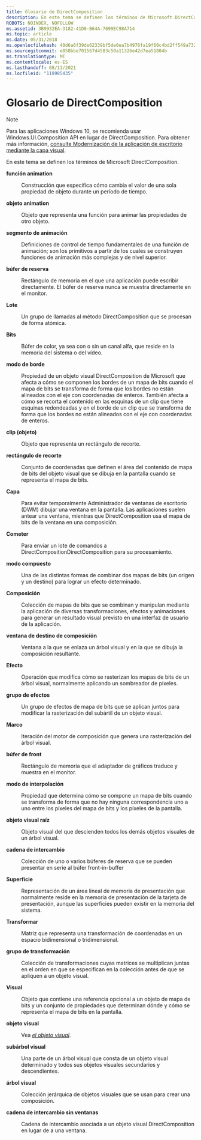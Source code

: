 ```yaml
---
title: Glosario de DirectComposition
description: En este tema se definen los términos de Microsoft DirectComposition.
ROBOTS: NOINDEX, NOFOLLOW
ms.assetid: 3B9932EA-3182-41D0-B64A-7699EC98A714
ms.topic: article
ms.date: 05/31/2018
ms.openlocfilehash: 40d6a6f39de62339bf5de0ea7b4976fa19f60c4bd2ff549a732acee43d546256
ms.sourcegitcommit: e858bbe701567d4583c50a11326e42d7ea51804b
ms.translationtype: MT
ms.contentlocale: es-ES
ms.lasthandoff: 08/11/2021
ms.locfileid: "118985435"
---
```

# <a name="directcomposition-glossary"></a>Glosario de DirectComposition

> [!NOTE]
> Para las aplicaciones Windows 10, se recomienda usar Windows.UI.Composition API en lugar de DirectComposition. Para obtener más información, [consulte Modernización de la aplicación de escritorio mediante la capa visual](/windows/uwp/composition/visual-layer-in-desktop-apps).

En este tema se definen los términos de Microsoft DirectComposition.

<dl> <dt>

<span id="directcomp_glossary_animation_function"></span><span id="DIRECTCOMP_GLOSSARY_ANIMATION_FUNCTION"></span>**función animation**
</dt> <dd>

Construcción que especifica cómo cambia el valor de una sola propiedad de objeto durante un período de tiempo.

</dd> <dt>

<span id="directcomp_glossary_animation_object"></span><span id="DIRECTCOMP_GLOSSARY_ANIMATION_OBJECT"></span>**objeto animation**
</dt> <dd>

Objeto que representa una función para animar las propiedades de otro objeto.

</dd> <dt>

<span id="directcomp_glossary_animation_primitive"></span><span id="DIRECTCOMP_GLOSSARY_ANIMATION_PRIMITIVE"></span>**segmento de animación**
</dt> <dd>

Definiciones de control de tiempo fundamentales de una función de animación; son los primitivos a partir de los cuales se construyen funciones de animación más complejas y de nivel superior.

</dd> <dt>

<span id="directcomp_glossary_back_buffer"></span><span id="DIRECTCOMP_GLOSSARY_BACK_BUFFER"></span>**búfer de reserva**
</dt> <dd>

Rectángulo de memoria en el que una aplicación puede escribir directamente. El búfer de reserva nunca se muestra directamente en el monitor.

</dd> <dt>

<span id="directcomp_glossary_batch"></span><span id="DIRECTCOMP_GLOSSARY_BATCH"></span>**Lote**
</dt> <dd>

Un grupo de llamadas al método DirectComposition que se procesan de forma atómica.

</dd> <dt>

<span id="directcomp_glossary_bitmap"></span><span id="DIRECTCOMP_GLOSSARY_BITMAP"></span>**Bits**
</dt> <dd>

Búfer de color, ya sea con o sin un canal alfa, que reside en la memoria del sistema o del vídeo.

</dd> <dt>

<span id="directcomp_glossary_border_mode"></span><span id="DIRECTCOMP_GLOSSARY_BORDER_MODE"></span>**modo de borde**
</dt> <dd>

Propiedad de un objeto visual DirectComposition de Microsoft que afecta a cómo se componen los bordes de un mapa de bits cuando el mapa de bits se transforma de forma que los bordes no están alineados con el eje con coordenadas de enteros. También afecta a cómo se recorta el contenido en las esquinas de un clip que tiene esquinas redondeadas y en el borde de un clip que se transforma de forma que los bordes no están alineados con el eje con coordenadas de enteros.

</dd> <dt>

<span id="directcomp_glossary_clip_object"></span><span id="DIRECTCOMP_GLOSSARY_CLIP_OBJECT"></span>**clip (objeto)**
</dt> <dd>

Objeto que representa un rectángulo de recorte.

</dd> <dt>

<span id="directcomp_glossary_clip_rectangle"></span><span id="DIRECTCOMP_GLOSSARY_CLIP_RECTANGLE"></span>**rectángulo de recorte**
</dt> <dd>

Conjunto de coordenadas que definen el área del contenido de mapa de bits del objeto visual que se dibuja en la pantalla cuando se representa el mapa de bits.

</dd> <dt>

<span id="directcomp_glossary_cloak"></span><span id="DIRECTCOMP_GLOSSARY_CLOAK"></span>**Capa**
</dt> <dd>

Para evitar temporalmente Administrador de ventanas de escritorio (DWM) dibujar una ventana en la pantalla. Las aplicaciones suelen antear una ventana, mientras que DirectComposition usa el mapa de bits de la ventana en una composición.

</dd> <dt>

<span id="directcomp_glossary_commit"></span><span id="DIRECTCOMP_GLOSSARY_COMMIT"></span>**Cometer**
</dt> <dd>

Para enviar un lote de comandos a DirectCompositionDirectComposition para su procesamiento.

</dd> <dt>

<span id="directcomp_glossary_composite_mode"></span><span id="DIRECTCOMP_GLOSSARY_COMPOSITE_MODE"></span>**modo compuesto**
</dt> <dd>

Una de las distintas formas de combinar dos mapas de bits (un origen y un destino) para lograr un efecto determinado.

</dd> <dt>

<span id="directcomp_glossary_composition"></span><span id="DIRECTCOMP_GLOSSARY_COMPOSITION"></span>**Composición**
</dt> <dd>

Colección de mapas de bits que se combinan y manipulan mediante la aplicación de diversas transformaciones, efectos y animaciones para generar un resultado visual previsto en una interfaz de usuario de la aplicación.

</dd> <dt>

<span id="directcomp_glossary_composition_target_window"></span><span id="DIRECTCOMP_GLOSSARY_COMPOSITION_TARGET_WINDOW"></span>**ventana de destino de composición**
</dt> <dd>

Ventana a la que se enlaza un árbol visual y en la que se dibuja la composición resultante.

</dd> <dt>

<span id="directcomp_glossary_effect"></span><span id="DIRECTCOMP_GLOSSARY_EFFECT"></span>**Efecto**
</dt> <dd>

Operación que modifica cómo se rasterizan los mapas de bits de un árbol visual, normalmente aplicando un sombreador de píxeles.

</dd> <dt>

<span id="directcomp_glossary_effect_group"></span><span id="DIRECTCOMP_GLOSSARY_EFFECT_GROUP"></span>**grupo de efectos**
</dt> <dd>

Un grupo de efectos de mapa de bits que se aplican juntos para modificar la rasterización del subártil de un objeto visual.

</dd> <dt>

<span id="directcomp_glossary_frame"></span><span id="DIRECTCOMP_GLOSSARY_FRAME"></span>**Marco**
</dt> <dd>

Iteración del motor de composición que genera una rasterización del árbol visual.

</dd> <dt>

<span id="directcomp_glossary_front_buffer"></span><span id="DIRECTCOMP_GLOSSARY_FRONT_BUFFER"></span>**búfer de front**
</dt> <dd>

Rectángulo de memoria que el adaptador de gráficos traduce y muestra en el monitor.

</dd> <dt>

<span id="directcomp_glossary_interpolation_mode"></span><span id="DIRECTCOMP_GLOSSARY_INTERPOLATION_MODE"></span>**modo de interpolación**
</dt> <dd>

Propiedad que determina cómo se compone un mapa de bits cuando se transforma de forma que no hay ninguna correspondencia uno a uno entre los píxeles del mapa de bits y los píxeles de la pantalla.

</dd> <dt>

<span id="directcomp_glossary_root_visual"></span><span id="DIRECTCOMP_GLOSSARY_ROOT_VISUAL"></span>**objeto visual raíz**
</dt> <dd>

Objeto visual del que descienden todos los demás objetos visuales de un árbol visual.

</dd> <dt>

<span id="directcomp_glossary_swap_chain"></span><span id="DIRECTCOMP_GLOSSARY_SWAP_CHAIN"></span>**cadena de intercambio**
</dt> <dd>

Colección de uno o varios búferes de reserva que se pueden presentar en serie al búfer front-in-buffer

</dd> <dt>

<span id="directcomp_glossary_surface"></span><span id="DIRECTCOMP_GLOSSARY_SURFACE"></span>**Superficie**
</dt> <dd>

Representación de un área lineal de memoria de presentación que normalmente reside en la memoria de presentación de la tarjeta de presentación, aunque las superficies pueden existir en la memoria del sistema.

</dd> <dt>

<span id="directcomp_glossary_transform"></span><span id="DIRECTCOMP_GLOSSARY_TRANSFORM"></span>**Transformar**
</dt> <dd>

Matriz que representa una transformación de coordenadas en un espacio bidimensional o tridimensional.

</dd> <dt>

<span id="directcomp_glossary_transform_group"></span><span id="DIRECTCOMP_GLOSSARY_TRANSFORM_GROUP"></span>**grupo de transformación**
</dt> <dd>

Colección de transformaciones cuyas matrices se multiplican juntas en el orden en que se especifican en la colección antes de que se apliquen a un objeto visual.

</dd> <dt>

<span id="directcomp_glossary_visual"></span><span id="DIRECTCOMP_GLOSSARY_VISUAL"></span>**Visual**
</dt> <dd>

Objeto que contiene una referencia opcional a un objeto de mapa de bits y un conjunto de propiedades que determinan dónde y cómo se representa el mapa de bits en la pantalla.

</dd> <dt>

<span id="directcomp_glossary_visual_object"></span><span id="DIRECTCOMP_GLOSSARY_VISUAL_OBJECT"></span>**objeto visual**
</dt> <dd>

Vea [*el objeto visual*](/windows).

</dd> <dt>

<span id="directcomp_glossary_visual_subtree"></span><span id="DIRECTCOMP_GLOSSARY_VISUAL_SUBTREE"></span>**subárbol visual**
</dt> <dd>

Una parte de un árbol visual que consta de un objeto visual determinado y todos sus objetos visuales secundarios y descendientes.

</dd> <dt>

<span id="directcomp_glossary_visual_tree"></span><span id="DIRECTCOMP_GLOSSARY_VISUAL_TREE"></span>**árbol visual**
</dt> <dd>

Colección jerárquica de objetos visuales que se usan para crear una composición.

</dd> <dt>

<span id="directcomp_glossary_windowless_swap_chain"></span><span id="DIRECTCOMP_GLOSSARY_WINDOWLESS_SWAP_CHAIN"></span>**cadena de intercambio sin ventanas**
</dt> <dd>

Cadena de intercambio asociada a un objeto visual DirectComposition en lugar de a una ventana.

</dd> </dl>

 

 